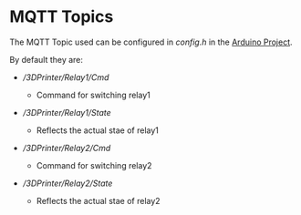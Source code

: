 MQTT Topics
===========
The MQTT Topic used can be configured in *config.h* in the [Arduino Project](./ArduinoProgram.md).

By default they are:

* */3DPrinter/Relay1/Cmd*
    * Command for switching relay1
* */3DPrinter/Relay1/State*
    * Reflects the actual stae of relay1

* */3DPrinter/Relay2/Cmd*
    * Command for switching relay2
* */3DPrinter/Relay2/State*
    * Reflects the actual stae of relay2